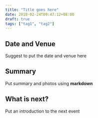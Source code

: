 ```yaml
---
title: "Title goes here"
date: 2018-02-24T09:47:12+08:00
draft: true
tags: ["tag1", "tag2"]
---
```


## Date and Venue

Suggest to put the date and venue here

## Summary

Put summary and photos using **markdown**

## What is next?

Put an introduction to the next event



